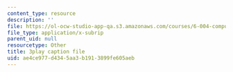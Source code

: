 ```yaml
---
content_type: resource
description: ''
file: https://ol-ocw-studio-app-qa.s3.amazonaws.com/courses/6-004-computation-structures-spring-2017/ae4ce977d4345aa3b1913899fe605aeb_8MWU1PxvaDY.vtt
file_type: application/x-subrip
parent_uid: null
resourcetype: Other
title: 3play caption file
uid: ae4ce977-d434-5aa3-b191-3899fe605aeb
---
```

